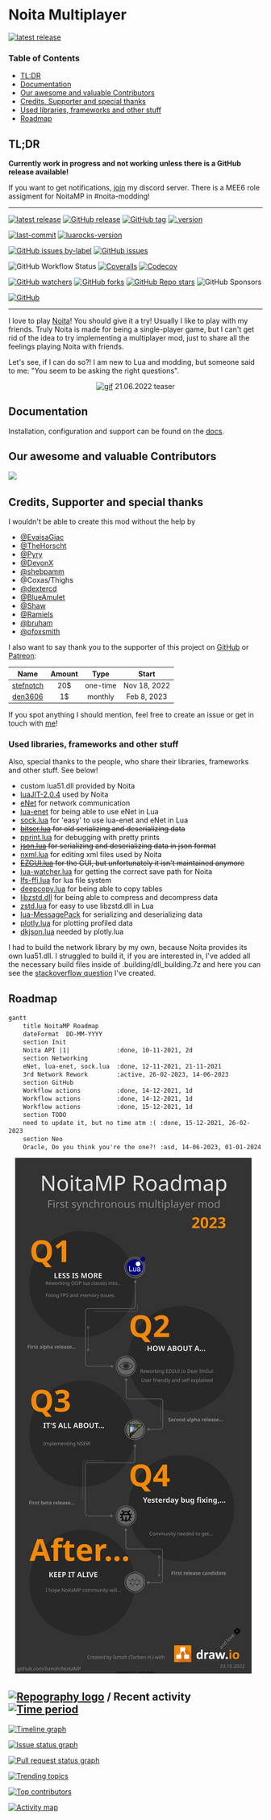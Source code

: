 # Noita Multiplayer
[![latest release](https://img.shields.io/github/v/release/ismoh/noitamp?include_prereleases&label=latest%20release&style=for-the-badge)](https://github.com/Ismoh/NoitaMP/releases)

### Table of Contents
- [TL:DR](#tldr)  
- [Documentation](#documentation)  
- [Our awesome and valuable Contributors](#our-awesome-and-valuable-contributors)  
- [Credits, Supporter and special thanks](#credits-supporter-and-special-thanks)  
- [Used libraries, frameworks and other stuff](#used-libraries-frameworks-and-other-stuff)
- [Roadmap](#roadmap)

## TL;DR

**Currently work in progress and not working unless there is a GitHub release available!**

If you want to get notifications, [join](https://discord.gg/DhMurdcw4k) my discord server. There is a MEE6 role assigment for NoitaMP in #noita-modding!

---

[![latest release](https://img.shields.io/github/v/release/ismoh/noitamp?include_prereleases&label=latest%20release&style=for-the-badge)](https://github.com/Ismoh/NoitaMP/releases)
[![GitHub release](https://img.shields.io/github/v/release/ismoh/noitamp?display_name=release&include_prereleases&sort=date&style=for-the-badge)](https://github.com/Ismoh/NoitaMP/releases)
[![GitHub tag](https://img.shields.io/github/v/tag/ismoh/noitamp?include_prereleases&sort=semver&style=for-the-badge)](https://github.com/Ismoh/NoitaMP/tags)
[![.version](https://img.shields.io/badge/dynamic/json?label=.version&query=version&url=https%3A%2F%2Fraw.githubusercontent.com%2FIsmoh%2FNoitaMP%2Fdevelop%2Fmods%2Fnoita-mp%2F.version&style=for-the-badge)](https://github.com/Ismoh/NoitaMP/blob/develop/mods/noita-mp/.version)

[![last-commit](https://img.shields.io/github/last-commit/ismoh/noitamp?style=for-the-badge)](https://github.com/Ismoh/NoitaMP/commit/develop)
[![luarocks-version](https://img.shields.io/badge/luarocks-v3.9.1-brightgreen?style=for-the-badge)](https://github.com/Ismoh/NoitaMP/blob/develop/.building/luarocks-3.9.1-windows-32)

[![GitHub issues by-label](https://img.shields.io/github/issues/ismoh/noitamp/help_wanted?style=for-the-badge)](https://github.com/Ismoh/NoitaMP/issues?q=is%3Aopen+is%3Aissue+label%3A%22help_wanted%22)
[![GitHub issues](https://img.shields.io/github/issues/ismoh/noitamp?style=for-the-badge)](https://github.com/Ismoh/NoitaMP/issues)

![GitHub Workflow Status](https://img.shields.io/github/actions/workflow/status/ismoh/noitamp/windows-latest-lua-unit-testing.yml?label=Tests%20&logo=windows&style=for-the-badge)
[![Coveralls](https://img.shields.io/coveralls/github/Ismoh/NoitaMP?logo=coveralls&style=for-the-badge)](https://coveralls.io/github/Ismoh/NoitaMP)
[![Codecov](https://img.shields.io/codecov/c/gh/Ismoh/NoitaMP?logo=codecov&style=for-the-badge)](https://codecov.io/gh/Ismoh/NoitaMP)

[![GitHub watchers](https://img.shields.io/github/watchers/ismoh/noitamp?style=for-the-badge)](https://github.com/Ismoh/NoitaMP/watchers)
[![GitHub forks](https://img.shields.io/github/forks/ismoh/noitamp?style=for-the-badge)](https://github.com/Ismoh/NoitaMP/network/members)
[![GitHub Repo stars](https://img.shields.io/github/stars/ismoh/noitamp?style=for-the-badge)](https://github.com/Ismoh/NoitaMP/stargazers)
![GitHub Sponsors](https://img.shields.io/github/sponsors/ismoh?style=for-the-badge)

[![GitHub](https://img.shields.io/github/license/ismoh/noitamp?style=for-the-badge)](https://github.com/Ismoh/NoitaMP/blob/master/LICENSE.md)

---

I love to play [Noita](https://noitagame.com/)! You should give it a try!
Usually I like to play with my friends. Truly Noita is made for being a single-player game,
but I can't get rid of the idea to try implementing a multiplayer mod, just to share all the feelings playing Noita with
friends.

Let's see, if I can do so?! I am new to Lua and modding, but someone said to me: "You seem to be asking the right questions".

<div align="center">

[![gif](miscs/2022-06-21_teaser.gif)](miscs/2022-06-21_teaser.gif)
21.06.2022 teaser
</div>

## Documentation

Installation, configuration and support can be found on the [docs](https://ismoh.github.io/NoitaMP/).

## Our awesome and valuable Contributors

<a href="https://github.com/Ismoh/NoitaMP/graphs/contributors">
  <img src="https://contrib.rocks/image?repo=Ismoh/NoitaMP" />
</a>

## Credits, Supporter and special thanks 

I wouldn't be able to create this mod without the help by

- [@EvaisaGiac](https://github.com/EvaisaGiac/)
- [@TheHorscht](https://github.com/TheHorscht/)
- [@Pyry](https://github.com/probable-basilisk)
- [@DevonX](https://github.com/DevonX)
- [@shebpamm](https://github.com/shebpamm)
- @Coxas/Thighs
- [@dextercd](https://github.com/dextercd)
- [@BlueAmulet](https://github.com/BlueAmulet)
- [@Shaw](https://github.com/ShawSumma)
- [@Ramiels](https://github.com/Ramiels)
- [@bruham](https://steamcommunity.com/id/bruham/myworkshopfiles/?appid=881100)
- [@ofoxsmith](https://github.com/ofoxsmith)


I also want to say thank you to the supporter of this project on [GitHub](https://github.com/sponsors/Ismoh) or [Patreon](https://www.patreon.com/ismoh):

|                    Name                     |  Amount  |    Type    |     Start      |
|:-------------------------------------------:|:--------:|:----------:|:--------------:|
|  [stefnotch](https://github.com/stefnotch)  |   20$    |  one-time  |  Nov 18, 2022  |
|    [den3606](https://github.com/den3606)    |    1$    |  monthly   |  Feb 8, 2023   |

If you spot anything I should mention, feel free to create an issue or get in touch with [me](https://github.com/Ismoh)!

### Used libraries, frameworks and other stuff

Also, special thanks to the people, who share their libraries, frameworks and other stuff. See below!

- custom lua51.dll provided by Noita
- [luaJIT-2.0.4](https://github.com/LuaJIT/LuaJIT/releases/tag/v2.0.4) used by Noita
- [eNet](http://enet.bespin.org/) for network communication
- [lua-enet](https://github.com/leafo/lua-enet) for being able to use eNet in Lua
- [sock.lua](https://github.com/camchenry/sock.lua) for 'easy' to use lua-enet and eNet in Lua
- ~~[bitser.lua](https://github.com/gvx/bitser) for old serializing and deserializing data~~
- [pprint.lua](https://github.com/jagt/pprint.lua) for debugging with pretty prints
- ~~[json.lua](https://github.com/rxi/json.lua) for serializing and deserializing data in json format~~
- [nxml.lua](https://github.com/zatherz/luanxml) for editing xml files used by Noita
- ~~[EZGUI.lua](https://github.com/TheHorscht/EZGUI) for the GUI, but unfortunately it isn't maintained anymore~~
- [lua-watcher.lua](https://github.com/EvandroLG/lua-watcher) for getting the correct save path for Noita
- [lfs-ffi.lua](https://github.com/sonoro1234/luafilesystem) for lua file system
- [deepcopy.lua](https://gist.github.com/Deco/3985043) for being able to copy tables
- [libzstd.dll](https://github.com/facebook/zstd) for being able to compress and decompress data
- [zstd.lua](https://github.com/sjnam/luajit-zstd) for easy to use libzstd.dll in Lua
- [lua-MessagePack](https://framagit.org/fperrad/lua-MessagePack/-/tree/0.5.2) for serializing and deserializing data
- [plotly.lua](https://github.com/kenloen/plotly.lua) for plotting profiled data
- [dkjson.lua](https://github.com/LuaDist/dkjson) needed by plotly.lua

I had to build the network library by my own, because Noita provides its own lua51.dll. I struggled to build it, if you are interested in,
I've added all the necessary build files inside of .building/dll_building.7z and here you can see the [stackoverflow question](https://stackoverflow.com/questions/70048918/lua-5-1-package-loadlib-and-require-gcc-building-windows-dll) I've created.

## Roadmap

```mermaid
gantt
    title NoitaMP Roadmap
    dateFormat  DD-MM-YYYY
    section Init
    Noita API |1|             :done, 10-11-2021, 2d
    section Networking
    eNet, lua-enet, sock.lua  :done, 12-11-2021, 21-11-2021
    3rd Network Rework        :active, 26-02-2023, 14-06-2023
    section GitHub
    Workflow actions          :done, 14-12-2021, 1d
    Workflow actions          :done, 14-12-2021, 1d
    Workflow actions          :done, 15-12-2021, 1d
    section TODO
    need to update it, but no time atm :( :done, 15-12-2021, 26-02-2023
    section Neo
    Oracle, Do you think you're the one?! :asd, 14-06-2023, 01-01-2024
  ```

<div align="center">

![NoitaMP-Roadmap](.github/NoitaMP-Roadmap.svg)

</div>

## [![Repography logo](https://images.repography.com/logo.svg)](https://repography.com) / Recent activity [![Time period](https://images.repography.com/36027144/Ismoh/NoitaMP/recent-activity/jAELA8Z3rdlroh0bPJvficEtziU3iyDdNnTghMkIcw0/_530-g9qI7Ne9TS6ZHbAFiMyTtIpN5ijgQKz3hwdxrU_badge.svg)](https://repography.com)

[![Timeline graph](https://images.repography.com/36027144/Ismoh/NoitaMP/recent-activity/jAELA8Z3rdlroh0bPJvficEtziU3iyDdNnTghMkIcw0/_530-g9qI7Ne9TS6ZHbAFiMyTtIpN5ijgQKz3hwdxrU_timeline.svg)](https://github.com/Ismoh/NoitaMP/commits)

[![Issue status graph](https://images.repography.com/36027144/Ismoh/NoitaMP/recent-activity/jAELA8Z3rdlroh0bPJvficEtziU3iyDdNnTghMkIcw0/_530-g9qI7Ne9TS6ZHbAFiMyTtIpN5ijgQKz3hwdxrU_issues.svg)](https://github.com/Ismoh/NoitaMP/issues)

[![Pull request status graph](https://images.repography.com/36027144/Ismoh/NoitaMP/recent-activity/jAELA8Z3rdlroh0bPJvficEtziU3iyDdNnTghMkIcw0/_530-g9qI7Ne9TS6ZHbAFiMyTtIpN5ijgQKz3hwdxrU_prs.svg)](https://github.com/Ismoh/NoitaMP/pulls)

[![Trending topics](https://images.repography.com/36027144/Ismoh/NoitaMP/recent-activity/jAELA8Z3rdlroh0bPJvficEtziU3iyDdNnTghMkIcw0/_530-g9qI7Ne9TS6ZHbAFiMyTtIpN5ijgQKz3hwdxrU_words.svg)](https://github.com/Ismoh/NoitaMP/commits)

[![Top contributors](https://images.repography.com/36027144/Ismoh/NoitaMP/recent-activity/jAELA8Z3rdlroh0bPJvficEtziU3iyDdNnTghMkIcw0/_530-g9qI7Ne9TS6ZHbAFiMyTtIpN5ijgQKz3hwdxrU_users.svg)](https://github.com/Ismoh/NoitaMP/graphs/contributors)

[![Activity map](https://images.repography.com/36027144/Ismoh/NoitaMP/recent-activity/jAELA8Z3rdlroh0bPJvficEtziU3iyDdNnTghMkIcw0/_530-g9qI7Ne9TS6ZHbAFiMyTtIpN5ijgQKz3hwdxrU_map.svg)](https://github.com/Ismoh/NoitaMP/commits)
